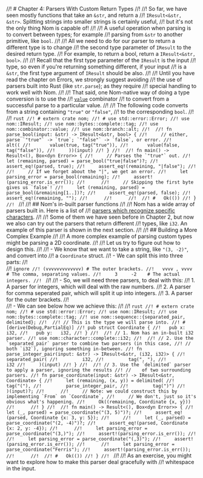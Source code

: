 //! # Chapter 4: Parsers With Custom Return Types 
//! 
//! So far, we have seen mostly functions that take an `&str`, and return a
//! `IResult<&str, &str>`. Splitting strings into smaller strings is certainly useful,
//! but it's not the only thing Nom is capable of!
//! 
//! A useful operation when parsing is to convert between types; for example
//! parsing from `&str` to another primitive, like `bool`.
//! 
//! All we need to do for our parser to return a different type is to change
//! the second type parameter of `IResult` to the desired return type.
//! For example, to return a bool, return a `IResult<&str, bool>`.
//! 
//! Recall that the first type parameter of the `IResult` is the input
//! type, so even if you're returning something different, if your input
//! is a `&str`, the first type argument of `IResult` should be also.
//! 
//! Until you have read the chapter on Errors, we strongly suggest avoiding
//! the use of parsers built into Rust (like `str.parse`); as they require
//! special handling to work well with Nom.
//! 
//! That said, one Nom-native way of doing a type conversion is to use the
//! [`value`](https://docs.rs/nom/latest/nom/combinator/fn.value.html) combinator
//! to convert from a successful parse to a particular value.
//! 
//! The following code converts from a string containing `"true"` or `"false"`,
//! to the corresponding `bool`.
//! 
//! ```rust
//! # extern crate nom;
//! # use std::error::Error;
//! use nom::IResult;
//! use nom::bytes::complete::tag;
//! use nom::combinator::value;
//! use nom::branch::alt;
//! 
//! fn parse_bool(input: &str) -> IResult<&str, bool> {
//!     // either, parse `"true"` -> `true`; `"false"` -> `false`, or error.
//!     alt((
//!       value(true, tag("true")),
//!       value(false, tag("false")),
//!     ))(input)
//! }
//! 
//! fn main() -> Result<(), Box<dyn Error>> {
//!     // Parses the `"true"` out.
//!     let (remaining, parsed) = parse_bool("true|false")?;
//!     assert_eq!(parsed, true);
//!     assert_eq!(remaining, "|false");
//!    
//!     // If we forget about the "|", we get an error.
//!     let parsing_error = parse_bool(remaining);
//!     assert!(parsing_error.is_err());
//!     
//!     // Skipping the first byte gives us `false`!
//!     let (remaining, parsed) = parse_bool(&remaining[1..])?;
//!     assert_eq!(parsed, false);
//!     assert_eq!(remaining, "");
//!     
//!     
//! 
//! #   Ok(())
//! }
//! ```
//! 
//! ## Nom's in-built parser functions
//! 
//! Nom has a wide array of parsers built in. Here is a list of
//! [parsers which recognize specific characters](https://docs.rs/nom/latest/nom/character/complete/index.html).
//! 
//! Some of them we have seen before in Chapter 2, but now we also can try out the parsers that return different
//! types, like `i32`. An example of this parser is shown in the next section.
//! 
//! ## Building a More Complex Example
//! 
//! A more complex example of parsing custom types might be parsing a 2D coordinate.
//! 
//! Let us try to figure out how to design this.
//! 
//!  - We know that we want to take a string, like `"(3, -2)"`, and convert into
//!    a `Coordinate` struct.
//!  - We can split this into three parts:
//!  
//! ```ignore
//! (vvvvvvvvvvvvv) # The outer brackets.
//!   vvvv , vvvv   # The comma, separating values.
//!     3     -2    # The actual integers.
//! ```
//! 
//!  - So, we will need three parsers, to deal with this:
//!    1. A parser for integers, which  will deal with the raw numbers.
//!    2. A parser for comma seperated pair, which will split it up into integers.
//!    3. A parser for the outer brackets.
//!    
//!  - We can see below how we achieve this:
//! 
//! ```rust
//! # extern crate nom;
//! # use std::error::Error;
//! use nom::IResult;
//! use nom::bytes::complete::tag;
//! use nom::sequence::{separated_pair, delimited};
//! 
//! // This is the type we will parse into.
//! #[derive(Debug,PartialEq)]
//! pub struct Coordinate {
//!   pub x:   i32,
//!   pub y:   i32,
//! }
//! 
//! // 1. Nom has an in-built i32 parser.
//! use nom::character::complete::i32;
//! 
//! // 2. Use the `separated_pair` parser to combine two parsers (in this case,
//! //    both `i32`), ignoring something in-between.
//! fn parse_integer_pair(input: &str) -> IResult<&str, (i32, i32)> {
//!     separated_pair(
//!         i32,
//!         tag(", "),
//!         i32
//!     )(input)
//! }
//! 
//! // 3. Use the `delimited` parser to apply a parser, ignoring the results
//! //    of two surrounding parsers.
//! fn parse_coordinate(input: &str) -> IResult<&str, Coordinate> {
//!     let (remaining, (x, y)) = delimited(
//!         tag("("),
//!         parse_integer_pair,
//!         tag(")")
//!     )(input)?;
//!     
//!     // Note: we could construct this by implementing `From` on `Coordinate`,
//!     // We don't, just so it's obvious what's happening.
//!     Ok((remaining, Coordinate {x, y}))
//!     
//! }
//! 
//! fn main() -> Result<(), Box<dyn Error>> {
//!     let (_, parsed) = parse_coordinate("(3, 5)")?;
//!     assert_eq!(parsed, Coordinate {x: 3, y: 5});
//!    
//!     let (_, parsed) = parse_coordinate("(2, -4)")?;
//!     assert_eq!(parsed, Coordinate {x: 2, y: -4});
//!     
//!     let parsing_error = parse_coordinate("(3,)");
//!     assert!(parsing_error.is_err());
//!     
//!     let parsing_error = parse_coordinate("(,3)");
//!     assert!(parsing_error.is_err());
//!     
//!     let parsing_error = parse_coordinate("Ferris");
//!     assert!(parsing_error.is_err());
//!     
//! 
//! #   Ok(())
//! }
//! ```
//! 
//! As an exercise, you might want to explore how to make this parser deal gracefully with 
//! whitespace in the input. 
